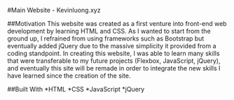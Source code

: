 #Main Website - Kevinluong.xyz

##Motivation
This website was created as a first venture into front-end web development by learning
HTML and CSS. As I wanted to start from the ground up, I refrained from using frameworks such
as Bootstrap but eventually added jQuery due to the massive simplicity it provided from a coding standpoint.
In creating this website, I was able to learn many skills that were transferable to my future projects
(Flexbox, JavaScript, jQuery), and eventually this site will be remade in order to integrate the new 
skills I have learned since the creation of the site.

##Built With
*HTML
*CSS
*JavaScript
*jQuery